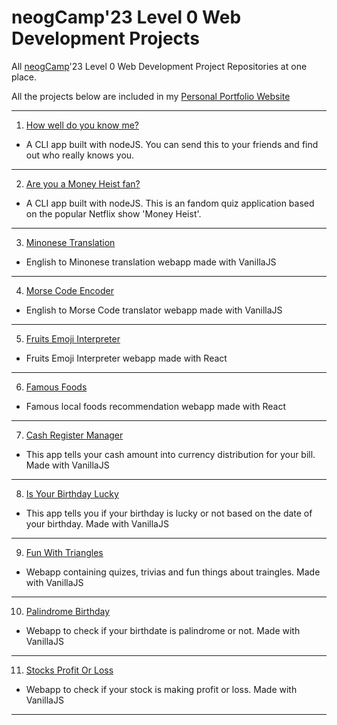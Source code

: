 # neogCamp'23 Level 0 Web Development Projects
All [neogCamp](https://www.neog.camp)'23 Level 0 Web Development Project Repositories at one place.

All the projects below are included in my [Personal Portfolio Website](https://krushnakulkarni.netlify.app/)

---------------------------------------------------------



1. [How well do you know me?](https://github.com/Krushna-Kulkarni/do-you-know-me-quiz )

 - A CLI app built with nodeJS. You can send this to your friends and find out who really knows you.
-------------------------------

2. [Are you a Money Heist fan?](https://github.com/Krushna-Kulkarni/money-heist-quiz-app)
- A CLI app built with nodeJS. This is an fandom quiz application based on the popular Netflix show 'Money Heist'.
-------------------

3. [Minonese Translation](https://github.com/Krushna-Kulkarni/neogcamp-banana-speak)
- English to Minonese translation webapp made with VanillaJS
-------------------------

4. [Morse Code Encoder](https://github.com/Krushna-Kulkarni/morse-code-translator)
- English to Morse Code translator webapp made with VanillaJS
-------------------

5. [Fruits Emoji Interpreter](https://github.com/Krushna-Kulkarni/fruits-emoji-interpreter-react)
- Fruits Emoji Interpreter webapp made with React
------------------------

6. [Famous Foods](https://github.com/Krushna-Kulkarni/food-recommendation-react)
- Famous local foods recommendation webapp made with React
-----------------

7. [Cash Register Manager](https://github.com/Krushna-Kulkarni/cash-register-app)
- This app tells your cash amount into currency distribution for your bill. Made with VanillaJS
-------------------

8. [Is Your Birthday Lucky](https://github.com/Krushna-Kulkarni/is-your-birthday-lucky-webapp)
- This app tells you if your birthday is lucky or not based on the date of your birthday. Made with VanillaJS
-------------------

9. [Fun With Triangles](https://github.com/Krushna-Kulkarni/fun-with-triangles)
- Webapp containing quizes, trivias and fun things about traingles. Made with VanillaJS
--------------------

10. [Palindrome Birthday](https://github.com/Krushna-Kulkarni/is-birthday-palindrome)
- Webapp to check if your birthdate is palindrome or not. Made with VanillaJS
---------------------------------------------

11. [Stocks Profit Or Loss](https://github.com/Krushna-Kulkarni/stock-profit-loss-app)
- Webapp to check if your stock is making profit or loss. Made with VanillaJS
---------------------





